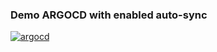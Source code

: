 ###  Demo ARGOCD with enabled auto-sync
[![argocd](https://github.com/allxiaa/AsciiArtify/blob/2b053782ee0904af04701d0cdf15e8fe8d4b83df/doc/argocd_async.gif)](https://github.com/allxiaa/AsciiArtify/blob/2b053782ee0904af04701d0cdf15e8fe8d4b83df/doc/argocd_async.gif)
